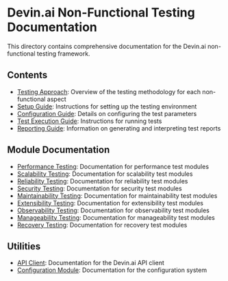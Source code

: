 # Devin.ai Non-Functional Testing Documentation

This directory contains comprehensive documentation for the Devin.ai non-functional testing framework.

## Contents

- [Testing Approach](./testing_approach.md): Overview of the testing methodology for each non-functional aspect
- [Setup Guide](./usage/setup_guide.md): Instructions for setting up the testing environment
- [Configuration Guide](./usage/configuration_guide.md): Details on configuring the test parameters
- [Test Execution Guide](./usage/execution_guide.md): Instructions for running tests
- [Reporting Guide](./usage/reporting_guide.md): Information on generating and interpreting test reports

## Module Documentation

- [Performance Testing](./modules/performance.md): Documentation for performance test modules
- [Scalability Testing](./modules/scalability.md): Documentation for scalability test modules
- [Reliability Testing](./modules/reliability.md): Documentation for reliability test modules
- [Security Testing](./modules/security.md): Documentation for security test modules
- [Maintainability Testing](./modules/maintainability.md): Documentation for maintainability test modules
- [Extensibility Testing](./modules/extensibility.md): Documentation for extensibility test modules
- [Observability Testing](./modules/observability.md): Documentation for observability test modules
- [Manageability Testing](./modules/manageability.md): Documentation for manageability test modules
- [Recovery Testing](./modules/recovery.md): Documentation for recovery test modules

## Utilities

- [API Client](./modules/api_client.md): Documentation for the Devin.ai API client
- [Configuration Module](./modules/configuration.md): Documentation for the configuration system
